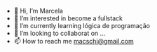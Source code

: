 - 👋 Hi, I’m Marcela 
- 👀 I’m interested in become a fullstack
- 🌱 I’m currently learning lógica de programação
- 💞️ I’m looking to collaborat on ...
- 📫 How to reach me macschi@gmail.com

<!---
guiozafrito/guiozafrito is a ✨ special ✨ repository because its `README.md` (this file) appears on your GitHub profile.
You can click the Preview link to take a look at your changes.
--->
